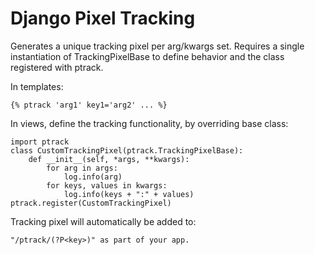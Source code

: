 # Django Pixel Tracking

Generates a unique tracking pixel per arg/kwargs set. Requires a single instantiation of TrackingPixelBase to define behavior and the class registered with ptrack.

In templates:
    
    {% ptrack 'arg1' key1='arg2' ... %}

In views, define the tracking functionality, by overriding base class:
    
    import ptrack
    class CustomTrackingPixel(ptrack.TrackingPixelBase):
        def __init__(self, *args, **kwargs):
            for arg in args:
                log.info(arg)
            for keys, values in kwargs:
                log.info(keys + ":" + values)
    ptrack.register(CustomTrackingPixel)
    
Tracking pixel will automatically be added to:

    "/ptrack/(?P<key>)" as part of your app.